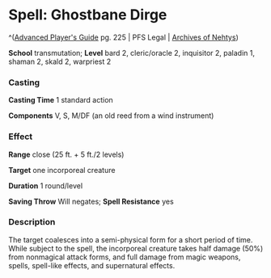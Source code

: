 # Spell: Ghostbane Dirge

^([Advanced Player's Guide][ss-ghostbane-dirge] pg. 225 | PFS Legal | [Archives of Nehtys][sn-ghostbane-dirge])

**School** transmutation; **Level** bard 2, cleric/oracle 2, inquisitor 2, paladin 1, shaman 2, skald 2, warpriest 2

### Casting

**Casting Time** 1 standard action

**Components** V, S, M/DF (an old reed from a wind instrument)

### Effect

**Range** close (25 ft. + 5 ft./2 levels)

**Target** one incorporeal creature

**Duration** 1 round/level

**Saving Throw** Will negates; **Spell Resistance** yes

### Description

The target coalesces into a semi-physical form for a short period of time. While subject to the spell, the incorporeal creature takes half damage (50%) from nonmagical attack forms, and full damage from magic weapons, spells, spell-like effects, and supernatural effects.

[ss-ghostbane-dirge]: http://paizo.com/pathfinderRPG/v57
[sn-ghostbane-dirge]: http://www.archivesofnethys.com/SpellDisplay.aspx?ItemName=Ghostbane%20Dirge